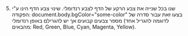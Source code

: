 5. שנו בכל שנייה את צבע הרקע של הדף לצבע רנדומלי. שינוי צבע הדף הינו ע"י הפקודה: document.body.bgColor="some-color" בצעו זאת עבור סדרה של מספר צבעים קבועים אך יש להגרילם באופן רנדומלי (לדוגמה להגריל אחד מהבאים: Red, Green, Blue, Cyan, Magenta, Yellow).